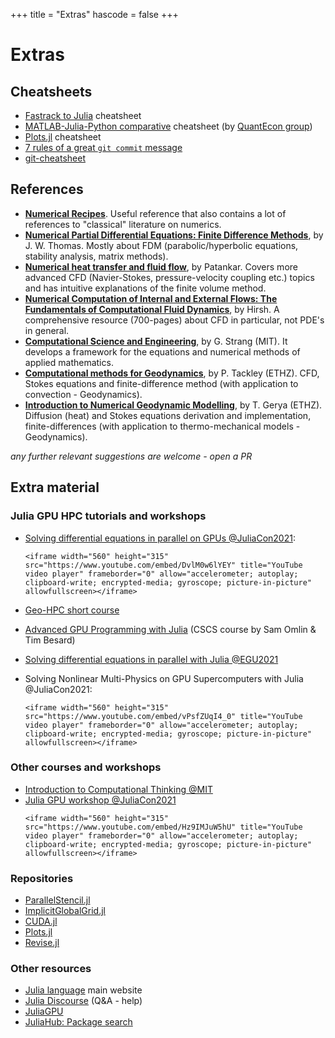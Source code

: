 +++
title = "Extras"
hascode = false
+++

# Extras

<!-- \toc -->

## Cheatsheets

- [Fastrack to Julia](https://juliadocs.github.io/Julia-Cheat-Sheet/) cheatsheet
- [MATLAB-Julia-Python comparative](https://cheatsheets.quantecon.org/) cheatsheet (by [QuantEcon group](https://quantecon.org/))
- [Plots.jl](https://github.com/sswatson/cheatsheets/blob/master/plotsjl-cheatsheet.pdf) cheatsheet
- [7 rules of a great `git commit` message](https://chris.beams.io/posts/git-commit/)
- [git-cheatsheet](https://www.ndpsoftware.com/git-cheatsheet.html#loc=workspace;)


## References

- [**Numerical Recipes**](http://numerical.recipes). Useful reference that also contains a lot of references to "classical" literature on numerics.
- [**Numerical Partial Differential Equations: Finite Difference Methods**](https://www.springer.com/gp/book/9780387979991), by J. W. Thomas. Mostly about FDM (parabolic/hyperbolic equations, stability analysis, matrix methods).
- [**Numerical heat transfer and fluid flow**](https://www.taylorfrancis.com/books/mono/10.1201/9781482234213/numerical-heat-transfer-fluid-flow-suhas-patankar), by Patankar. Covers more advanced CFD (Navier-Stokes, pressure-velocity coupling etc.) topics and has intuitive explanations of the finite volume method.
- [**Numerical Computation of Internal and External Flows: The Fundamentals of Computational Fluid Dynamics**](), by Hirsh. A comprehensive resource (700-pages) about CFD in particular, not PDE's in general.
- [**Computational Science and Engineering**](https://www.cambridge.org/ch/academic/subjects/mathematics/computational-science/computational-science-and-engineering?format=HB&isbn=9780961408817), by G. Strang (MIT). It develops a framework for the equations and numerical methods of applied mathematics.
- [**Computational methods for Geodynamics**](https://doi.org/10.1017/CBO9780511780820), by P. Tackley (ETHZ). CFD, Stokes equations and finite-difference method (with application to convection - Geodynamics).
- [**Introduction to Numerical Geodynamic Modelling**](https://doi.org/10.1017/CBO9780511809101), by T. Gerya (ETHZ). Diffusion (heat) and Stokes equations derivation and implementation, finite-differences (with application to thermo-mechanical models - Geodynamics).

_any further relevant suggestions are welcome - open a PR_

## Extra material 

### Julia GPU HPC tutorials and workshops

- [Solving differential equations in parallel on GPUs @JuliaCon2021](https://github.com/luraess/parallel-gpu-workshop-JuliaCon21): 
  ~~~
  <iframe width="560" height="315" src="https://www.youtube.com/embed/DvlM0w6lYEY" title="YouTube video player" frameborder="0" allow="accelerometer; autoplay; clipboard-write; encrypted-media; gyroscope; picture-in-picture" allowfullscreen></iframe>
  ~~~

- [Geo-HPC short course](https://github.com/luraess/geo-hpc-course)
- [Advanced GPU Programming with Julia](https://github.com/omlins/julia-gpu-course) (CSCS course by Sam Omlin & Tim Besard)
- [Solving differential equations in parallel with Julia @EGU2021](https://github.com/luraess/julia-parallel-course-EGU21)
- Solving Nonlinear Multi-Physics on GPU Supercomputers with Julia @JuliaCon2021:
  ~~~
  <iframe width="560" height="315" src="https://www.youtube.com/embed/vPsfZUqI4_0" title="YouTube video player" frameborder="0" allow="accelerometer; autoplay; clipboard-write; encrypted-media; gyroscope; picture-in-picture" allowfullscreen></iframe>
  ~~~

### Other courses and workshops

- [Introduction to Computational Thinking @MIT](https://computationalthinking.mit.edu/Spring21/)
- [Julia GPU workshop @JuliaCon2021](https://github.com/maleadt/juliacon21-gpu_workshop)
  ~~~
  <iframe width="560" height="315" src="https://www.youtube.com/embed/Hz9IMJuW5hU" title="YouTube video player" frameborder="0" allow="accelerometer; autoplay; clipboard-write; encrypted-media; gyroscope; picture-in-picture" allowfullscreen></iframe>
  ~~~

### Repositories

- [ParallelStencil.jl](https://github.com/omlins/ParallelStencil.jl)
- [ImplicitGlobalGrid.jl](https://github.com/eth-cscs/ImplicitGlobalGrid.jl)
- [CUDA.jl](https://github.com/JuliaGPU/CUDA.jl)
- [Plots.jl](https://github.com/JuliaPlots/Plots.jl)
- [Revise.jl](https://github.com/timholy/Revise.jl)

### Other resources

- [Julia language](https://julialang.org) main website
- [Julia Discourse](https://discourse.julialang.org/) (Q&A - help)
- [JuliaGPU](https://juliagpu.org)
- [JuliaHub: Package search](https://juliahub.com/ui/Packages)

